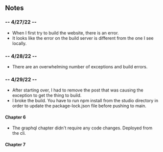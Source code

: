## Notes

### -- 4/27/22 --
* When I first try to build the website, there is an error.
* It looks like the error on the build server is different from the one I see locally.

### -- 4/28/22 --
* There are an overwhelming number of exceptions and build errors.

### -- 4/29/22 --
* After starting over, I had to remove the post that was causing the exception to get the thing to build.
* I broke the build.  You have to run npm install from the studio directory in order to update the package-lock.json file before pushing to main.

#### Chapter 6
* The graphql chapter didn't require any code changes. Deployed from the cli.

#### Chapter 7

